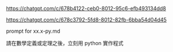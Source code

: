 https://chatgpt.com/c/678b4122-ceb0-8012-95c6-efb493134dd8

https://chatgpt.com/c/678c3792-5fd8-8012-82fb-6bba54d04d45


prompt for xx.x-py.md

請在數學定義或定理之後，立刻用 python 實作程式

